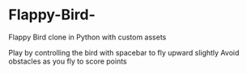 # Flappy-Bird-
Flappy Bird clone in Python with custom assets

Play by controlling the bird with spacebar to fly upward slightly
Avoid obstacles as you fly to score points
